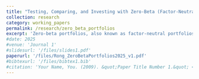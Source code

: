 ```yaml
---
title: "Testing, Comparing, and Investing with Zero-Beta (Factor-Neutral) Portfolios"
collection: research
category: working_papers
permalink: /research/zero_beta_portfolios
excerpt: 'Zero-beta portfolios, also known as factor-neutral portfolios, are explicitly constructed to have no exposure to systematic risk within a factor model. Despite their foundational role in asset pricing theory, their empirical applications have been relatively limited. This paper investigates the role and implications of zero-beta portfolios in empirical asset pricing research. First, I develop a unified framework for model testing and comparison based on the maximum Sharpe ratio of zero-beta portfolios, applicable to a broad class of factor models. While all models are formally mispecified, machine learning-based models offer clear advantages as the dimensionality of the factor structure grows. Second, I introduce an optimal zero-beta investment strategy that exploits model mispricing, delivering robust out-of-sample performance and outperforming most established strategies even after accounting for transaction costs.'
#date: 2025
#venue: 'Journal 1'
#slidesurl: '/files/slides1.pdf'
paperurl: '/files/Rong_ZeroBetaPortfolios2025_v1.pdf'
#bibtexurl: '/files/bibtex1.bib'
#citation: 'Your Name, You. (2009). &quot;Paper Title Number 1.&quot; <i>Journal 1</i>. 1(1).'
---
```


